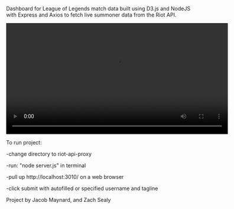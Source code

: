 Dashboard for League of Legends match data built using D3.js and NodeJS with Express and Axios to fetch live summoner data from the Riot API.

<video width="600" controls>
  <source src="League-Dashboard-Demo.mp4" type="video/mp4">
  Your browser does not support the video tag.
</video>

To run project:

-change directory to riot-api-proxy

-run: "node server.js" in terminal

-pull up http://localhost:3010/ on a web browser

-click submit with autofilled or specified username and tagline

Project by Jacob Maynard, and Zach Sealy
